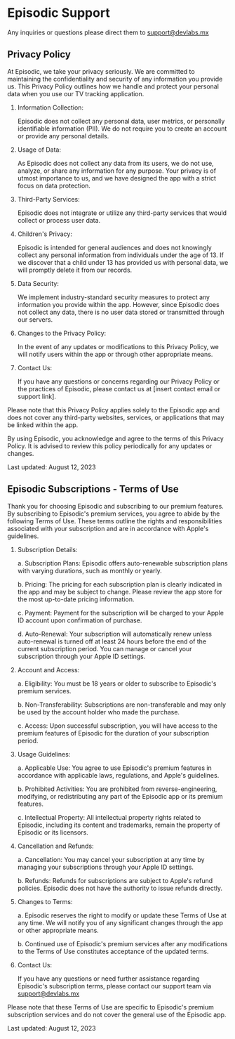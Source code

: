 # Episodic Support

Any inquiries or questions please direct them to support@devlabs.mx

## Privacy Policy

At Episodic, we take your privacy seriously. We are committed to maintaining the confidentiality and security of any information you provide us. This Privacy Policy outlines how we handle and protect your personal data when you use our TV tracking application.


1. Information Collection:

	Episodic does not collect any personal data, user metrics, or personally identifiable information (PII). We do not require you to create an account or provide any personal details.


2. Usage of Data:

	As Episodic does not collect any data from its users, we do not use, analyze, or share any information for any purpose. Your privacy is of utmost importance to us, and we have designed the app with a strict focus on data protection.


3. Third-Party Services:

	Episodic does not integrate or utilize any third-party services that would collect or process user data.


4. Children's Privacy:

	Episodic is intended for general audiences and does not knowingly collect any personal information from individuals under the age of 13. If we discover that a child under 13 has provided us with personal data, we will promptly delete it from our records.


5. Data Security:

	We implement industry-standard security measures to protect any information you provide within the app. However, since Episodic does not collect any data, there is no user data stored or transmitted through our servers.


6. Changes to the Privacy Policy:

	In the event of any updates or modifications to this Privacy Policy, we will notify users within the app or through other appropriate means.


7. Contact Us:

	If you have any questions or concerns regarding our Privacy Policy or the practices of Episodic, please contact us at [insert contact email or support link].

Please note that this Privacy Policy applies solely to the Episodic app and does not cover any third-party websites, services, or applications that may be linked within the app.

By using Episodic, you acknowledge and agree to the terms of this Privacy Policy. It is advised to review this policy periodically for any updates or changes.

Last updated: August 12, 2023

## Episodic Subscriptions - Terms of Use

Thank you for choosing Episodic and subscribing to our premium features. By subscribing to Episodic's premium services, you agree to abide by the following Terms of Use. These terms outline the rights and responsibilities associated with your subscription and are in accordance with Apple's guidelines.


1. Subscription Details:

	a. Subscription Plans: Episodic offers auto-renewable subscription plans with varying durations, such as monthly or yearly.

	b. Pricing: The pricing for each subscription plan is clearly indicated in the app and may be subject to change. Please review the app store for the most up-to-date pricing information.

	c. Payment: Payment for the subscription will be charged to your Apple ID account upon confirmation of purchase.

	d. Auto-Renewal: Your subscription will automatically renew unless auto-renewal is turned off at least 24 hours before the end of the current subscription period. You can manage or cancel your subscription through your Apple ID settings.


2. Account and Access:

	a. Eligibility: You must be 18 years or older to subscribe to Episodic's premium services.

	b. Non-Transferability: Subscriptions are non-transferable and may only be used by the account holder who made the purchase.

	c. Access: Upon successful subscription, you will have access to the premium features of Episodic for the duration of your subscription period.


3. Usage Guidelines:

	a. Applicable Use: You agree to use Episodic's premium features in accordance with applicable laws, regulations, and Apple's guidelines.

	b. Prohibited Activities: You are prohibited from reverse-engineering, modifying, or redistributing any part of the Episodic app or its premium features.

	c. Intellectual Property: All intellectual property rights related to Episodic, including its content and trademarks, remain the property of Episodic or its licensors.


4. Cancellation and Refunds:

	a. Cancellation: You may cancel your subscription at any time by managing your subscriptions through your Apple ID settings.

	b. Refunds: Refunds for subscriptions are subject to Apple's refund policies. Episodic does not have the authority to issue refunds directly.


5. Changes to Terms:

	a. Episodic reserves the right to modify or update these Terms of Use at any time. We will notify you of any significant changes through the app or other appropriate means.

	b. Continued use of Episodic's premium services after any modifications to the Terms of Use constitutes acceptance of the updated terms.


6. Contact Us:

	If you have any questions or need further assistance regarding Episodic's subscription terms, please contact our support team via support@devlabs.mx

Please note that these Terms of Use are specific to Episodic's premium subscription services and do not cover the general use of the Episodic app.

Last updated: August 12, 2023

